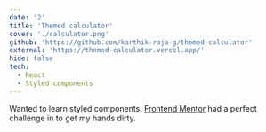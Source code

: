 ```yaml
---
date: '2'
title: 'Themed calculator'
cover: './calculator.png'
github: 'https://github.com/karthik-raja-g/themed-calculator'
external: 'https://themed-calculator.vercel.app/'
hide: false
tech:
  - React
  - Styled components
---
```


Wanted to learn styled components. [Frontend Mentor](https://www.frontendmentor.io/) had a perfect challenge in to get my hands dirty.